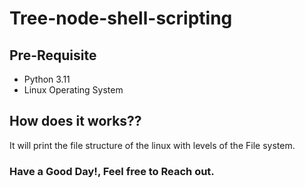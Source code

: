 # Tree-node-shell-scripting

## Pre-Requisite
* Python 3.11
* Linux Operating System 

## How does it works??
It will print the file structure of the linux with levels of the File system.

### Have a Good Day!, Feel free to Reach out.
